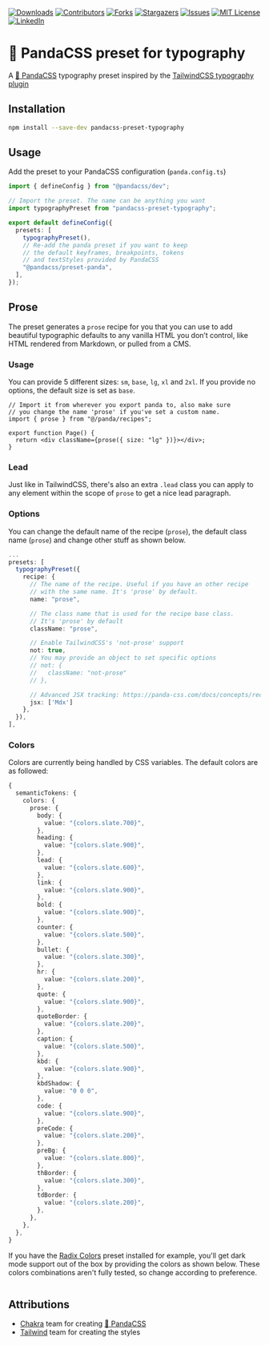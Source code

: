 [![Downloads][npm-shield]][npm-url]
[![Contributors][contributors-shield]][contributors-url]
[![Forks][forks-shield]][forks-url]
[![Stargazers][stars-shield]][stars-url]
[![Issues][issues-shield]][issues-url]
[![MIT License][license-shield]][license-url]
[![LinkedIn][linkedin-shield]][linkedin-url]

# 🐼 PandaCSS preset for typography

A [🐼 PandaCSS](https://panda-css.com/) typography preset inspired by the [TailwindCSS typography plugin](https://tailwindcss.com/docs/typography-plugin)

## Installation

```bash
npm install --save-dev pandacss-preset-typography
```

## Usage

Add the preset to your PandaCSS configuration (`panda.config.ts`)

```ts
import { defineConfig } from "@pandacss/dev";

// Import the preset. The name can be anything you want
import typographyPreset from "pandacss-preset-typography";

export default defineConfig({
  presets: [
    typographyPreset(),
    // Re-add the panda preset if you want to keep
    // the default keyframes, breakpoints, tokens
    // and textStyles provided by PandaCSS
    "@pandacss/preset-panda",
  ],
});
```

## Prose

The preset generates a `prose` recipe for you that you can use to add beautiful typographic defaults to any vanilla HTML you don’t control, like HTML rendered from Markdown, or pulled from a CMS.

### Usage

You can provide 5 different sizes: `sm`, `base`, `lg`, `xl` and `2xl`. If you provide no options, the default size is set as `base`.

```tsx
// Import it from wherever you export panda to, also make sure
// you change the name 'prose' if you've set a custom name.
import { prose } from "@/panda/recipes";

export function Page() {
  return <div className={prose({ size: "lg" })}></div>;
}
```

### Lead

Just like in TailwindCSS, there's also an extra `.lead` class you can apply to any element within the scope of `prose` to get a nice lead paragraph.

### Options

You can change the default name of the recipe (`prose`), the default class name (`prose`) and change other stuff as shown below.

```ts
...
presets: [
  typographyPreset({
    recipe: {
      // The name of the recipe. Useful if you have an other recipe
      // with the same name. It's 'prose' by default.
      name: "prose",

      // The class name that is used for the recipe base class.
      // It's 'prose' by default
      className: "prose",

      // Enable TailwindCSS's 'not-prose' support
      not: true,
      // You may provide an object to set specific options
      // not: {
      //   className: "not-prose"
      // },

      // Advanced JSX tracking: https://panda-css.com/docs/concepts/recipes#advanced-jsx-tracking
      jsx: ['Mdx']
    },
  }),
],
```

### Colors

Colors are currently being handled by CSS variables. The default colors are
as followed:

```ts
{
  semanticTokens: {
    colors: {
      prose: {
        body: {
          value: "{colors.slate.700}",
        },
        heading: {
          value: "{colors.slate.900}",
        },
        lead: {
          value: "{colors.slate.600}",
        },
        link: {
          value: "{colors.slate.900}",
        },
        bold: {
          value: "{colors.slate.900}",
        },
        counter: {
          value: "{colors.slate.500}",
        },
        bullet: {
          value: "{colors.slate.300}",
        },
        hr: {
          value: "{colors.slate.200}",
        },
        quote: {
          value: "{colors.slate.900}",
        },
        quoteBorder: {
          value: "{colors.slate.200}",
        },
        caption: {
          value: "{colors.slate.500}",
        },
        kbd: {
          value: "{colors.slate.900}",
        },
        kbdShadow: {
          value: "0 0 0",
        },
        code: {
          value: "{colors.slate.900}",
        },
        preCode: {
          value: "{colors.slate.200}",
        },
        preBg: {
          value: "{colors.slate.800}",
        },
        thBorder: {
          value: "{colors.slate.300}",
        },
        tdBorder: {
          value: "{colors.slate.200}",
        },
      },
    },
  },
}
```

If you have the [Radix Colors](https://www.npmjs.com/package/pandacss-preset-radix-colors) preset installed for example, you'll get dark mode support out of the box by providing the colors as shown below. These colors combinations aren't fully tested, so change according to preference.

```

```

## Attributions

- [Chakra](https://github.com/chakra-ui) team for creating [🐼 PandaCSS](https://panda-css.com/)
- [Tailwind](https://github.com/tailwindlabs) team for creating the styles

[contributors-shield]: https://img.shields.io/github/contributors/milandekruijf/pandacss-preset-typography.svg?style=for-the-badge
[contributors-url]: https://github.com/milandekruijf/pandacss-preset-typography/graphs/contributors
[forks-shield]: https://img.shields.io/github/forks/milandekruijf/pandacss-preset-typography.svg?style=for-the-badge
[forks-url]: https://github.com/milandekruijf/pandacss-preset-typography/network/members
[stars-shield]: https://img.shields.io/github/stars/milandekruijf/pandacss-preset-typography.svg?style=for-the-badge
[stars-url]: https://github.com/milandekruijf/pandacss-preset-typography/stargazers
[issues-shield]: https://img.shields.io/github/issues/milandekruijf/pandacss-preset-typography.svg?style=for-the-badge
[issues-url]: https://github.com/milandekruijf/pandacss-preset-typography/issues
[license-shield]: https://img.shields.io/github/license/milandekruijf/pandacss-preset-typography.svg?style=for-the-badge
[license-url]: https://github.com/milandekruijf/pandacss-preset-typography/blob/main/LICENSE
[linkedin-shield]: https://img.shields.io/badge/-LinkedIn-black.svg?style=for-the-badge&logo=linkedin&colorB=555
[linkedin-url]: https://www.linkedin.com/in/milandekruijf
[npm-shield]: https://img.shields.io/npm/dw/pandacss-preset-typography?style=for-the-badge
[npm-url]: https://www.npmjs.com/package/pandacss-preset-typography
